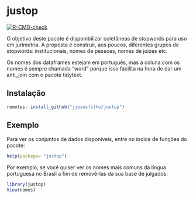 
<!-- README.md is generated from README.Rmd. Please edit that file -->

# justop

<!-- badges: start -->

[![R-CMD-check](https://github.com/jjesusfilho/justop/workflows/R-CMD-check/badge.svg)](https://github.com/jjesusfilho/justop/actions)
<!-- badges: end -->

O objetivo deste pacote é disponibilizar coletâneas de stopwords para
uso em jurimetria. A proposta é construir, aos poucos, diferentes grupos
de stopwords: institucionais, nomes de pessoas, nomes de juízes etc.

Os nomes dos dataframes estejam em português, mas a coluna com os nomes
é sempre chamada “word” porque isso facilita na hora de dar um anti_join
com o pacote tidytext.

## Instalação

``` r
remotes::install_github("jjesusfilho/justop")
```

## Exemplo

Para ver os conjuntos de dados disponíveis, entre no índice de funções
do pacote:

``` r
help(package= "justop")
```

Por exemplo, se você quiser ver os nomes mais comuns da lingua
portuguesa no Brasil a fim de removê-las da sua base de julgados:

``` r
library(justop)
View(nomes)
```
